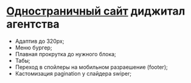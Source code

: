 <h1><a href="https://yaloftd.github.io/Hydra/">Одностраничный сайт</a> диджитал агентства</h1>
<ul>
  <li>Адаптив до 320px;</li>
  <li>Меню бургер;</li>
  <li>Плавная прокрутка до нужного блока;</li>
  <li>Табы;</li>
  <li>Переход в спойлеры на мобильном разраешение (footer);</li>
  <li>Кастомизация pagination у слайдера swiper;</li>
</ul>
